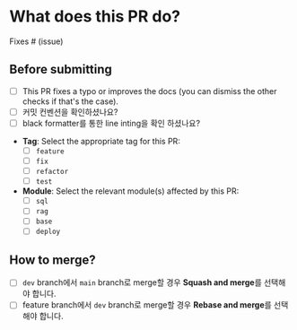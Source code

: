 # What does this PR do?
<!-- 
Once merged, your PR is going to appear in the release notes with the title you set, so make sure it's a great title that fully reflects the extent of your awesome contribution.

Then, please replace this with a description of the change and which issue is fixed (if applicable). Please also include relevant motivation and context. List any dependencies (if any) that are required for this change.
-->

Fixes # (issue)

## Before submitting
- [ ] This PR fixes a typo or improves the docs (you can dismiss the other checks if that's the case).
- [ ] 커밋 컨벤션을 확인하셨나요?
- [ ] black formatter를 통한 line inting을 확인 하셨나요?
- **Tag**: Select the appropriate tag for this PR:
  - [ ] `feature`
  - [ ] `fix`
  - [ ] `refactor`
  - [ ] `test`
- **Module**: Select the relevant module(s) affected by this PR:
  - [ ] `sql`
  - [ ] `rag`
  - [ ] `base`
  - [ ] `deploy`

## How to merge?
- [ ] `dev` branch에서 `main` branch로 merge할 경우 **Squash and merge**를 선택해야 합니다.
- [ ] feature branch에서 `dev` branch로 merge할 경우 **Rebase and merge**를 선택해야 합니다.
